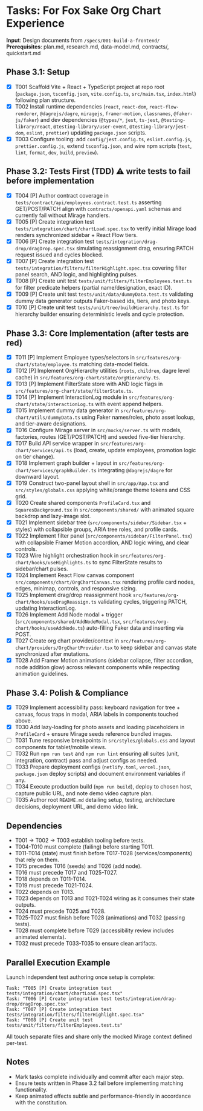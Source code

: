 # Tasks: For Fox Sake Org Chart Experience

**Input**: Design documents from `/specs/001-build-a-frontend/`
**Prerequisites**: plan.md, research.md, data-model.md, contracts/, quickstart.md

## Phase 3.1: Setup

- [x] T001 Scaffold Vite + React + TypeScript project at repo root (`package.json`, `tsconfig.json`, `vite.config.ts`, `src/main.tsx`, `index.html`) following plan structure.
- [x] T002 Install runtime dependencies (`react`, `react-dom`, `react-flow-renderer`, `@dagrejs/dagre`, `miragejs`, `framer-motion`, `classnames`, `@faker-js/faker`) and dev dependencies (`@types/*`, `jest`, `ts-jest`, `@testing-library/react`, `@testing-library/user-event`, `@testing-library/jest-dom`, `eslint`, `prettier`) updating `package.json` scripts.
- [x] T003 Configure tooling: add `config/jest.config.ts`, `eslint.config.js`, `prettier.config.js`, extend `tsconfig.json`, and wire npm scripts (`test`, `lint`, `format`, `dev`, `build`, `preview`).

## Phase 3.2: Tests First (TDD) ⚠️ write tests to fail before implementation

- [x] T004 [P] Author contract coverage in `tests/contract/api/employees.contract.test.ts` asserting GET/POST/PATCH align with `contracts/openapi.yaml` schemas and currently fail without Mirage handlers.
- [x] T005 [P] Create integration test `tests/integration/chart/chartLoad.spec.tsx` to verify initial Mirage load renders synchronized sidebar + React Flow tiers.
- [x] T006 [P] Create integration test `tests/integration/drag-drop/dragDrop.spec.tsx` simulating reassignment drag, ensuring PATCH request issued and cycles blocked.
- [x] T007 [P] Create integration test `tests/integration/filters/filterHighlight.spec.tsx` covering filter panel search, AND logic, and highlighting pulses.
- [x] T008 [P] Create unit test `tests/unit/filters/filterEmployees.test.ts` for filter predicate helpers (partial name/designation, exact ID).
- [x] T009 [P] Create unit test `tests/unit/data/dummyData.test.ts` validating dummy data generator outputs Faker-based ids, tiers, and photo keys.
- [x] T010 [P] Create unit test `tests/unit/tree/buildHierarchy.test.ts` for hierarchy builder ensuring deterministic levels and cycle protection.

## Phase 3.3: Core Implementation (after tests are red)

- [x] T011 [P] Implement Employee types/selectors in `src/features/org-chart/state/employee.ts` matching data-model fields.
- [x] T012 [P] Implement OrgHierarchy utilities (`roots`, `children`, dagre level cache) in `src/features/org-chart/state/orgHierarchy.ts`.
- [x] T013 [P] Implement FilterState store with AND logic flags in `src/features/org-chart/state/filterState.ts`.
- [x] T014 [P] Implement InteractionLog module in `src/features/org-chart/state/interactionLog.ts` with event append helpers.
- [x] T015 Implement dummy data generator in `src/features/org-chart/utils/dummyData.ts` using Faker names/roles, photo asset lookup, and tier-aware designations.
- [x] T016 Configure Mirage server in `src/mocks/server.ts` with models, factories, routes (GET/POST/PATCH) and seeded five-tier hierarchy.
- [x] T017 Build API service wrapper in `src/features/org-chart/services/api.ts` (load, create, update employees, promotion logic on tier change).
- [x] T018 Implement graph builder + layout in `src/features/org-chart/services/graphBuilder.ts` integrating `@dagrejs/dagre` for downward layout.
- [x] T019 Construct two-panel layout shell in `src/app/App.tsx` and `src/styles/globals.css` applying white/orange theme tokens and CSS grid.
- [x] T020 Create shared components `ProfileCard.tsx` and `SquaresBackground.tsx` in `src/components/shared/` with animated square backdrop and lazy-image slot.
- [x] T021 Implement sidebar tree (`src/components/sidebar/Sidebar.tsx` + styles) with collapsible groups, ARIA tree roles, and profile cards.
- [x] T022 Implement filter panel (`src/components/sidebar/FilterPanel.tsx`) with collapsible Framer Motion accordion, AND logic wiring, and clear controls.
- [x] T023 Wire highlight orchestration hook in `src/features/org-chart/hooks/useHighlights.ts` to sync FilterState results to sidebar/chart pulses.
- [x] T024 Implement React Flow canvas component `src/components/chart/OrgChartCanvas.tsx` rendering profile card nodes, edges, minimap, controls, and responsive sizing.
- [x] T025 Implement drag/drop reassignment hook `src/features/org-chart/hooks/useDragReassign.ts` validating cycles, triggering PATCH, updating InteractionLog.
- [x] T026 Implement Add Node modal + trigger (`src/components/shared/AddNodeModal.tsx`, `src/features/org-chart/hooks/useAddNode.ts`) auto-filling Faker data and inserting via POST.
- [x] T027 Create org chart provider/context in `src/features/org-chart/providers/OrgChartProvider.tsx` to keep sidebar and canvas state synchronized after mutations.
- [x] T028 Add Framer Motion animations (sidebar collapse, filter accordion, node addition glow) across relevant components while respecting animation guidelines.

## Phase 3.4: Polish & Compliance

- [x] T029 Implement accessibility pass: keyboard navigation for tree + canvas, focus traps in modal, ARIA labels in components touched above.
- [x] T030 Add lazy-loading for photo assets and loading placeholders in `ProfileCard` + ensure Mirage seeds reference bundled images.
- [ ] T031 Tune responsive breakpoints in `src/styles/globals.css` and layout components for tablet/mobile views.
- [ ] T032 Run `npm run test` and `npm run lint` ensuring all suites (unit, integration, contract) pass and adjust configs as needed.
- [ ] T033 Prepare deployment configs (`netlify.toml`, `vercel.json`, `package.json` deploy scripts) and document environment variables if any.
- [ ] T034 Execute production build (`npm run build`), deploy to chosen host, capture public URL, and note demo video capture plan.
- [ ] T035 Author root `README.md` detailing setup, testing, architecture decisions, deployment URL, and demo video link.

## Dependencies

- T001 → T002 → T003 establish tooling before tests.
- T004-T010 must complete (failing) before starting T011.
- T011-T014 (state) must finish before T017-T028 (services/components) that rely on them.
- T015 precedes T016 (seeds) and T026 (add node).
- T016 must precede T017 and T025-T027.
- T018 depends on T011-T014.
- T019 must precede T021-T024.
- T022 depends on T013.
- T023 depends on T013 and T021-T024 wiring as it consumes their state outputs.
- T024 must precede T025 and T028.
- T025-T027 must finish before T028 (animations) and T032 (passing tests).
- T028 must complete before T029 (accessibility review includes animated elements).
- T032 must precede T033-T035 to ensure clean artifacts.

## Parallel Execution Example

Launch independent test authoring once setup is complete:

```
Task: "T005 [P] Create integration test tests/integration/chart/chartLoad.spec.tsx"
Task: "T006 [P] Create integration test tests/integration/drag-drop/dragDrop.spec.tsx"
Task: "T007 [P] Create integration test tests/integration/filters/filterHighlight.spec.tsx"
Task: "T008 [P] Create unit test tests/unit/filters/filterEmployees.test.ts"
```

All touch separate files and share only the mocked Mirage context defined per-test.

## Notes

- Mark tasks complete individually and commit after each major step.
- Ensure tests written in Phase 3.2 fail before implementing matching functionality.
- Keep animated effects subtle and performance-friendly in accordance with the constitution.
